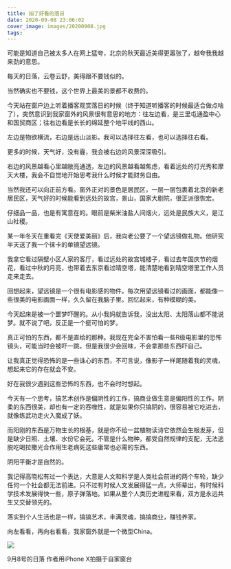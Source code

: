 ```yaml
---
title: 拍了好看的落日
date: 2020-09-08 23:06:02
cover_image: images/20200908.jpg
tags:
---
```

可能是知道自己被太多人在网上猛夸，北京的秋天最近美得更嚣张了，越夸我我越来劲的意思。

每天的日落，云卷云舒，美得跟不要钱似的。

当然确实也不要钱，这个世界上最美的景都不收费的。

今天站在窗户边上听着播客观赏落日的时候（终于知道听播客的时候最适合做点啥了），突然意识到我家窗外的风景很有意思的地方：往左边看，是三里屯通盈中心和国贸商区；往右边看是长长的绵延整个地平线的西山。

左边是物欲横流，右边是远山淡影。我可以选择往左看，也可以选择往右看。

更多的时候，天气好，没有霾，我会被右边的风景深深吸引。

右边的风景越看心里越敞亮通透，左边的风景越看越焦虑，看着远处的灯光秀和摩天大楼，我会不自觉地开始思考我什么时候才能财务自由。

当然我还可以向正前方看。窗外正对的景色是居民区，一层一层包裹着北京的新老居民区，天气好的时候能看到远处的故宫，景山，国家大剧院，很正派很恢宏。

仔细品一品，也是有寓意在的。眼前是柴米油盐人间烟火，远处是民族大义，是江山社稷。

某一年冬天在重看完《天使爱美丽》后，我向老公要了一个望远镜做礼物。他研究半天送了我一个徕卡的单镜望远镜。

我拿它看过隔壁小区人家的客厅，看过远处的故宫城楼子，看过去年国庆节的烟花，看过中秋的月亮，也带着去东京看过晴空塔，能清楚地看到晴空塔里工作人员走来走去。

回想起来，望远镜是一个很有电影感的物件。每次用望远镜看过的画面，都能像一些很美的电影画面一样，久久留在我脑子里。回忆起来，有种模糊的美。

今天起床是被一个噩梦吓醒的。从小我妈就告诉我，没出太阳、太阳落山都不能说梦。就不说了吧，反正是一个挺可怕的梦。

真正可怕的东西，都不是直给的那种。我现在完全不害怕看一些R级电影里的恐怖镜头，可能当时会被吓一跳，但是我很少会回味，不会拿那些东西吓自己。

让我真正觉得恐怖的是一些诛心的东西，不可言说，像影子一样尾随着我的灵魂，想起来它的存在就会不安。

好在我很少遇到这些恐怖的东西，也不会时时想起。

今天有一个思考，搞艺术创作是偏阴性的工作，搞商业做生意是偏阳性的工作。阴柔的东西很美，却也有一定的吞噬性，就是如果你只搞阴的，很容易被它吃进去，就像练武功走火入魔成了妖。

而阳刚的东西是万物生长的根基，就是你不给一盆植物读诗它依然会生根发芽，但是缺少日照、土壤、水份它会死。不管是什么物种，都受自然规律的支配，无法逃脱吃喝拉撒光合作用生老病死这些庸常也必需的东西。

阴阳平衡才是自然的。

我记得高晓松有过一个表达，大意是人文和科学是人类社会前进的两个车轮，缺少任何一个社会都无法前进。只不过有时候人文发展得猛一点，大师辈出，有时候科学技术发展得快一些，原子弹落地。如果从整个人类历史进程来看，双方是永远共生又交替领先的。

落实到个人生活也是一样，搞搞艺术，丰满灵魂，搞搞商业，赚钱养家。

向左看看，再向右看看，我家窗外就是一个微型China。

<image src='/images/20200908.jpg' class='img-fluid' />

9月8号的日落 作者用iPhone X拍摄于自家窗台
